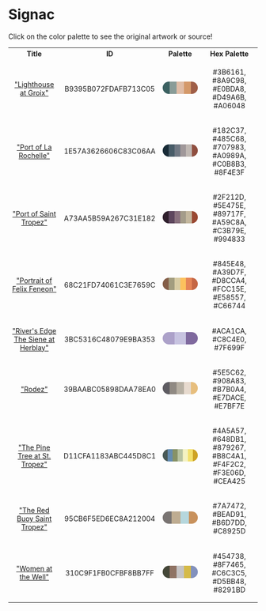 
<!DOCTYPE html>
<html><body>
<h1>Signac</h1>
<p>Click on the color palette to see the original artwork or source!</p>
<table style="width:100%">
<tr><th style="text-align: center; vertical-align: middle;">Title</th><th style="text-align: center; vertical-align: middle;">ID</th><th style="text-align: center; vertical-align: middle;">Palette</th><th style="text-align: center; vertical-align: middle;">Hex Palette</th></tr>
<tr><td style="text-align: center; vertical-align: middle;"><a href=https://www.wikiart.org/en/paul-signac/lighthouse-at-groix style="font-size:14px">"Lighthouse at Groix"</a></td> <td style="text-align: center; vertical-align: middle;"><p style="font-size:14px">B9395B072FDAFB713C05</p></td> <td style="text-align: center; vertical-align: middle;"><a href=https://www.wikiart.org/en/paul-signac/lighthouse-at-groix style="font-size:14px"><img style="border-radius: 14px;" src="../media/swatches/B9395B072FDAFB713C05.png" height="25"></a></td> <td style="text-align: center; vertical-align: middle;"><p style="font-size:14px">#3B6161, #8A9C98, #E0BDA8, #D49A6B, #A06048</p></td></tr>
<tr><td style="text-align: center; vertical-align: middle;"><a href=https://www.wikiart.org/en/paul-signac/port-of-la-rochelle-1921 style="font-size:14px">"Port of La Rochelle"</a></td> <td style="text-align: center; vertical-align: middle;"><p style="font-size:14px">1E57A3626606C83C06AA</p></td> <td style="text-align: center; vertical-align: middle;"><a href=https://www.wikiart.org/en/paul-signac/port-of-la-rochelle-1921 style="font-size:14px"><img style="border-radius: 14px;" src="../media/swatches/1E57A3626606C83C06AA.png" height="25"></a></td> <td style="text-align: center; vertical-align: middle;"><p style="font-size:14px">#182C37, #485C68, #707983, #A0989A, #C0B8B3, #8F4E3F</p></td></tr>
<tr><td style="text-align: center; vertical-align: middle;"><a href=https://www.wikiart.org/en/paul-signac/port-of-saint-tropez style="font-size:14px">"Port of Saint Tropez"</a></td> <td style="text-align: center; vertical-align: middle;"><p style="font-size:14px">A73AA5B59A267C31E182</p></td> <td style="text-align: center; vertical-align: middle;"><a href=https://www.wikiart.org/en/paul-signac/port-of-saint-tropez style="font-size:14px"><img style="border-radius: 14px;" src="../media/swatches/A73AA5B59A267C31E182.png" height="25"></a></td> <td style="text-align: center; vertical-align: middle;"><p style="font-size:14px">#2F212D, #5E475E, #89717F, #A59C8A, #C3B79E, #994833</p></td></tr>
<tr><td style="text-align: center; vertical-align: middle;"><a href=https://www.wikiart.org/en/paul-signac/portrait-of-felix-feneon-1890 style="font-size:14px">"Portrait of Felix Feneon"</a></td> <td style="text-align: center; vertical-align: middle;"><p style="font-size:14px">68C21FD74061C3E7659C</p></td> <td style="text-align: center; vertical-align: middle;"><a href=https://www.wikiart.org/en/paul-signac/portrait-of-felix-feneon-1890 style="font-size:14px"><img style="border-radius: 14px;" src="../media/swatches/68C21FD74061C3E7659C.png" height="25"></a></td> <td style="text-align: center; vertical-align: middle;"><p style="font-size:14px">#845E48, #A39D7F, #D8CCA4, #FCC15E, #E58557, #C66744</p></td></tr>
<tr><td style="text-align: center; vertical-align: middle;"><a href=https://www.wikiart.org/en/paul-signac/river-s-edge-the-siene-at-herblay-1889 style="font-size:14px">"River's Edge The Siene at Herblay"</a></td> <td style="text-align: center; vertical-align: middle;"><p style="font-size:14px">3BC5316C48079E9BA353</p></td> <td style="text-align: center; vertical-align: middle;"><a href=https://www.wikiart.org/en/paul-signac/river-s-edge-the-siene-at-herblay-1889 style="font-size:14px"><img style="border-radius: 14px;" src="../media/swatches/3BC5316C48079E9BA353.png" height="25"></a></td> <td style="text-align: center; vertical-align: middle;"><p style="font-size:14px">#ACA1CA, #C8C4E0, #7F699F</p></td></tr>
<tr><td style="text-align: center; vertical-align: middle;"><a href=https://www.wikiart.org/en/paul-signac/rodez style="font-size:14px">"Rodez"</a></td> <td style="text-align: center; vertical-align: middle;"><p style="font-size:14px">39BAABC05898DAA78EA0</p></td> <td style="text-align: center; vertical-align: middle;"><a href=https://www.wikiart.org/en/paul-signac/rodez style="font-size:14px"><img style="border-radius: 14px;" src="../media/swatches/39BAABC05898DAA78EA0.png" height="25"></a></td> <td style="text-align: center; vertical-align: middle;"><p style="font-size:14px">#5E5C62, #908A83, #B7B0A4, #E7DACE, #E7BF7E</p></td></tr>
<tr><td style="text-align: center; vertical-align: middle;"><a href=https://www.wikiart.org/en/paul-signac/the-pine-tree-at-st-tropez-1909 style="font-size:14px">"The Pine Tree at St. Tropez"</a></td> <td style="text-align: center; vertical-align: middle;"><p style="font-size:14px">D11CFA1183ABC445D8C1</p></td> <td style="text-align: center; vertical-align: middle;"><a href=https://www.wikiart.org/en/paul-signac/the-pine-tree-at-st-tropez-1909 style="font-size:14px"><img style="border-radius: 14px;" src="../media/swatches/D11CFA1183ABC445D8C1.png" height="25"></a></td> <td style="text-align: center; vertical-align: middle;"><p style="font-size:14px">#4A5A57, #648DB1, #879267, #B8C4A1, #F4F2C2, #F3E06D, #CEA425</p></td></tr>
<tr><td style="text-align: center; vertical-align: middle;"><a href=https://www.wikiart.org/en/paul-signac/the-red-buoy-saint-tropez-1895 style="font-size:14px">"The Red Buoy Saint Tropez"</a></td> <td style="text-align: center; vertical-align: middle;"><p style="font-size:14px">95CB6F5ED6EC8A212004</p></td> <td style="text-align: center; vertical-align: middle;"><a href=https://www.wikiart.org/en/paul-signac/the-red-buoy-saint-tropez-1895 style="font-size:14px"><img style="border-radius: 14px;" src="../media/swatches/95CB6F5ED6EC8A212004.png" height="25"></a></td> <td style="text-align: center; vertical-align: middle;"><p style="font-size:14px">#7A7472, #BEAD91, #B6D7DD, #C8925D</p></td></tr>
<tr><td style="text-align: center; vertical-align: middle;"><a href=https://www.wikiart.org/en/paul-signac/young-women-of-provence-at-the-well-1892 style="font-size:14px">"Women at the Well"</a></td> <td style="text-align: center; vertical-align: middle;"><p style="font-size:14px">310C9F1FB0CFBF8BB7FF</p></td> <td style="text-align: center; vertical-align: middle;"><a href=https://www.wikiart.org/en/paul-signac/young-women-of-provence-at-the-well-1892 style="font-size:14px"><img style="border-radius: 14px;" src="../media/swatches/310C9F1FB0CFBF8BB7FF.png" height="25"></a></td> <td style="text-align: center; vertical-align: middle;"><p style="font-size:14px">#454738, #8F7465, #C6C3C5, #D5BB48, #8291BD</p></td></tr>
</table>
</body></html>
